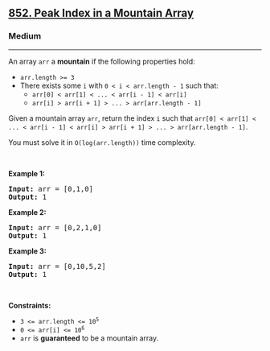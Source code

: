 <h2><a href="https://leetcode.com/problems/peak-index-in-a-mountain-array/">852. Peak Index in a Mountain Array</a></h2><h3>Medium</h3><hr><div><p>An array <code style="">arr</code> a <strong style="">mountain</strong> if the following properties hold:</p>

<ul style="">
	<li><code style="">arr.length &gt;= 3</code></li>
	<li>There exists some <code style="">i</code> with <code style="">0 &lt; i &lt; arr.length - 1</code> such that:
	<ul>
		<li><code style="">arr[0] &lt; arr[1] &lt; ... &lt; arr[i - 1] &lt; arr[i] </code></li>
		<li><code style="">arr[i] &gt; arr[i + 1] &gt; ... &gt; arr[arr.length - 1]</code></li>
	</ul>
	</li>
</ul>

<p>Given a mountain array <code style="">arr</code>, return the index <code style="">i</code> such that <code style="">arr[0] &lt; arr[1] &lt; ... &lt; arr[i - 1] &lt; arr[i] &gt; arr[i + 1] &gt; ... &gt; arr[arr.length - 1]</code>.</p>

<p>You must solve it in <code style="">O(log(arr.length))</code> time complexity.</p>

<p>&nbsp;</p>
<p><strong style="">Example 1:</strong></p>

<pre style=""><strong>Input:</strong> arr = [0,1,0]
<strong>Output:</strong> 1
</pre>

<p><strong style="">Example 2:</strong></p>

<pre style=""><strong>Input:</strong> arr = [0,2,1,0]
<strong>Output:</strong> 1
</pre>

<p><strong style="">Example 3:</strong></p>

<pre style=""><strong>Input:</strong> arr = [0,10,5,2]
<strong>Output:</strong> 1
</pre>

<p>&nbsp;</p>
<p><strong style="">Constraints:</strong></p>

<ul style="">
	<li><code style="">3 &lt;= arr.length &lt;= 10<sup>5</sup></code></li>
	<li><code style="">0 &lt;= arr[i] &lt;= 10<sup>6</sup></code></li>
	<li><code style="">arr</code> is <strong>guaranteed</strong> to be a mountain array.</li>
</ul>
</div>